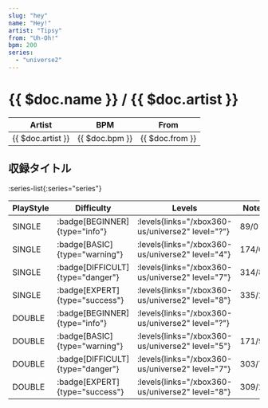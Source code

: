 ```yaml
---
slug: "hey"
name: "Hey!"
artist: "Tipsy"
from: "Uh-Oh!"
bpm: 200
series:
  - "universe2"
---
```


# {{ $doc.name }} / {{ $doc.artist }}

|Artist|BPM|From|
|------|---|----|
|{{ $doc.artist }}|{{ $doc.bpm }}|{{ $doc.from }}|

## 収録タイトル

:series-list{:series="series"}

|PlayStyle|Difficulty|Levels|Notes|Movie|
|---------|----------|------|-----|-----|
|SINGLE| :badge[BEGINNER]{type="info"}| :levels{links="/xbox360-us/universe2" level="?"}|89/0||
|SINGLE| :badge[BASIC]{type="warning"}| :levels{links="/xbox360-us/universe2" level="4"}|174/0||
|SINGLE| :badge[DIFFICULT]{type="danger"}| :levels{links="/xbox360-us/universe2" level="7"}|314/8||
|SINGLE| :badge[EXPERT]{type="success"}| :levels{links="/xbox360-us/universe2" level="8"}|335/26||
|DOUBLE| :badge[BEGINNER]{type="info"}| :levels{links="/xbox360-us/universe2" level="?"}|||
|DOUBLE| :badge[BASIC]{type="warning"}| :levels{links="/xbox360-us/universe2" level="5"}|171/9||
|DOUBLE| :badge[DIFFICULT]{type="danger"}| :levels{links="/xbox360-us/universe2" level="7"}|303/7||
|DOUBLE| :badge[EXPERT]{type="success"}| :levels{links="/xbox360-us/universe2" level="8"}|309/20||
